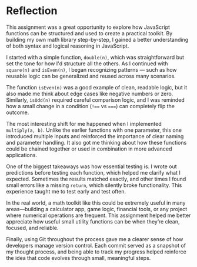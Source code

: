 # Reflection

This assignment was a great opportunity to explore how JavaScript functions can be structured and used to create a practical toolkit. By building my own math library step-by-step, I gained a better understanding of both syntax and logical reasoning in JavaScript.

I started with a simple function, `double(n)`, which was straightforward but set the tone for how I'd structure all the others. As I continued with `square(n)` and `isEven(n)`, I began recognizing patterns — such as how reusable logic can be generalized and reused across many scenarios.

The function `isEven(n)` was a good example of clean, readable logic, but it also made me think about edge cases like negative numbers or zero. Similarly, `isOdd(n)` required careful comparison logic, and I was reminded how a small change in a condition (`!==` vs `===`) can completely flip the outcome.

The most interesting shift for me happened when I implemented `multiply(a, b)`. Unlike the earlier functions with one parameter, this one introduced multiple inputs and reinforced the importance of clear naming and parameter handling. It also got me thinking about how these functions could  be chained together or used in combination in more advanced applications.

One of the biggest takeaways was how essential testing is. I wrote out predictions before testing each function, which helped me clarify what I expected. Sometimes the results matched exactly, and other times I found small errors like a missing `return`, which silently broke functionality. This experience taught me to test early and test often.

In the real world, a math toolkit like this could be extremely useful in many areas—building a calculator app, game logic, financial tools, or any project where numerical operations are frequent. This assignment helped me better appreciate how useful small utility functions can be when they’re clean, focused, and reliable.

Finally, using Git throughout the process gave me a clearer sense of how developers manage version control. Each commit served as a snapshot of my thought process, and being able to track my progress helped reinforce the idea that code evolves through small, meaningful steps.
